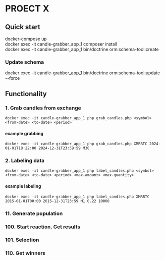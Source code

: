 
# PROECT X

## Quick start

docker-compose up  
docker exec -it candle-grabber_app_1 composer install  
docker exec -it candle-grabber_app_1 bin/doctrine orm:schema-tool:create  

### Update schema

docker exec -it candle-grabber_app_1 bin/doctrine orm:schema-tool:update --force  

## Functionality

### 1. Grab candles from exchange

`docker exec -it candle-grabber_app_1 php grab_candles.php <symbol> <from-date> <to-date> <period>`

#### example grabbing

`docker exec -it candle-grabber_app_1 php grab_candles.php XMRBTC 2024-01-01T18:22:00 2024-12-31T23:59:59 M30`

### 2. Labeling data

`docker exec -it candle-grabber_app_1 php label_candles.php <symbol> <from-date> <to-date> <period> <max-amount> <max-quantity>`

#### example labeling

`docker exec -it candle-grabber_app_1 php label_candles.php XMRBTC 2015-01-01T00:00 2015-12-31T23:59 M1 0.22 10000`

### 11. Generate population

### 100. Start reaction. Get results

### 101. Selection

### 110. Get winners
